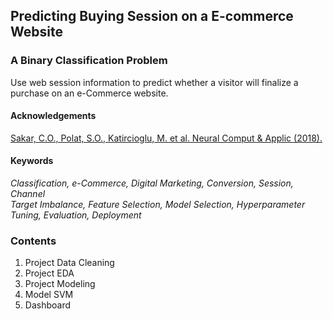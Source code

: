 ## Predicting Buying Session on a E-commerce Website
### A Binary Classification Problem

Use web session information to predict whether a visitor will finalize a purchase on an e-Commerce website.

#### Acknowledgements
[Sakar, C.O., Polat, S.O., Katircioglu, M. et al. Neural Comput & Applic (2018).](https://link.springer.com/article/10.1007/s00521-018-3523-0)

#### Keywords
  *Classification, e-Commerce, Digital Marketing, Conversion, Session, Channel*<br>
  *Target Imbalance, Feature Selection, Model Selection, Hyperparameter Tuning, Evaluation, Deployment*

### Contents ###
1. Project Data Cleaning
2. Project EDA
3. Project Modeling
4. Model SVM
5. Dashboard
